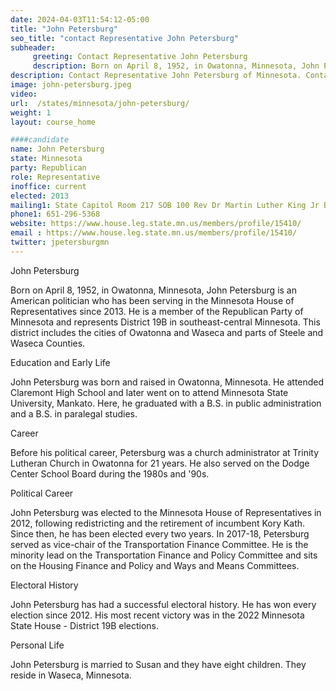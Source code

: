 ```yaml
---
date: 2024-04-03T11:54:12-05:00
title: "John Petersburg"
seo_title: "contact Representative John Petersburg"
subheader:
     greeting: Contact Representative John Petersburg
     description: Born on April 8, 1952, in Owatonna, Minnesota, John Petersburg is an American politician who has been serving in the Minnesota House of Representatives since 2013. He is a member of the Republican Party of Minnesota and represents District 19B in southeast-central Minnesota.
description: Contact Representative John Petersburg of Minnesota. Contact information for John Petersburg includes email address, phone number, and mailing address.
image: john-petersburg.jpeg
video:
url:  /states/minnesota/john-petersburg/
weight: 1
layout: course_home

####candidate
name: John Petersburg
state: Minnesota
party: Republican
role: Representative
inoffice: current
elected: 2013
mailing1: State Capitol Room 217 SOB 100 Rev Dr Martin Luther King Jr Blvd St. Paul, MN 55155-1298
phone1: 651-296-5368
website: https://www.house.leg.state.mn.us/members/profile/15410/
email : https://www.house.leg.state.mn.us/members/profile/15410/
twitter: jpetersburgmn
---
```


John Petersburg

Born on April 8, 1952, in Owatonna, Minnesota, John Petersburg is an American politician who has been serving in the Minnesota House of Representatives since 2013. He is a member of the Republican Party of Minnesota and represents District 19B in southeast-central Minnesota. This district includes the cities of Owatonna and Waseca and parts of Steele and Waseca Counties.

Education and Early Life

John Petersburg was born and raised in Owatonna, Minnesota. He attended Claremont High School and later went on to attend Minnesota State University, Mankato. Here, he graduated with a B.S. in public administration and a B.S. in paralegal studies.

Career

Before his political career, Petersburg was a church administrator at Trinity Lutheran Church in Owatonna for 21 years. He also served on the Dodge Center School Board during the 1980s and '90s.

Political Career

John Petersburg was elected to the Minnesota House of Representatives in 2012, following redistricting and the retirement of incumbent Kory Kath. Since then, he has been elected every two years. In 2017-18, Petersburg served as vice-chair of the Transportation Finance Committee. He is the minority lead on the Transportation Finance and Policy Committee and sits on the Housing Finance and Policy and Ways and Means Committees.

Electoral History

John Petersburg has had a successful electoral history. He has won every election since 2012. His most recent victory was in the 2022 Minnesota State House - District 19B elections.

Personal Life

John Petersburg is married to Susan and they have eight children. They reside in Waseca, Minnesota.
